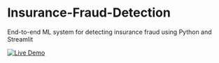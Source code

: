 # Insurance-Fraud-Detection
End-to-end ML system for detecting insurance fraud using Python and Streamlit



[![Live Demo](https://img.shields.io/badge/Live-Demo-blue?logo=streamlit)](https://isshasfrauddetectionapp.streamlit.app/)


